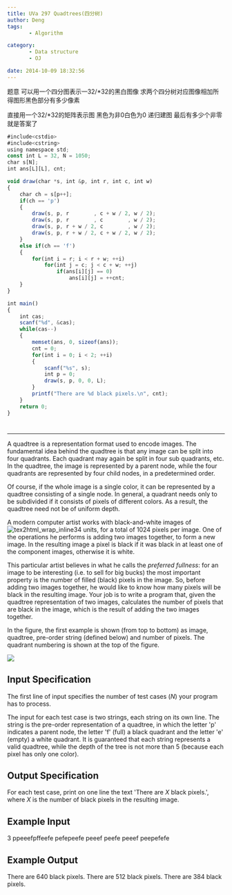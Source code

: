 ```yaml
---
title: UVa 297 Quadtrees(四分树)
author: Deng
tags: 
       - Algorithm

category: 
       - Data structure
       - OJ

date: 2014-10-09 18:32:56
---
```

题意 可以用一个四分图表示一32/*32的黑白图像 求两个四分树对应图像相加所得图形黑色部分有多少像素

直接用一个32/*32的矩阵表示图 黑色为非0白色为0 递归建图 最后有多少个非零就是答案了

```js 
#include<cstdio>
#include<cstring>
using namespace std;
const int L = 32, N = 1050;
char s[N];
int ans[L][L], cnt;

void draw(char *s, int &p, int r, int c, int w)
{
    char ch = s[p++];
    if(ch == 'p')
    {
        draw(s, p, r        , c + w / 2, w / 2);
        draw(s, p, r        , c        , w / 2);
        draw(s, p, r + w / 2, c        , w / 2);
        draw(s, p, r + w / 2, c + w / 2, w / 2);
    }
    else if(ch == 'f')
    {
        for(int i = r; i < r + w; ++i)
            for(int j = c; j < c + w; ++j)
                if(ans[i][j] == 0)
                    ans[i][j] = ++cnt;
    }
}

int main()
{
    int cas;
    scanf("%d", &cas);
    while(cas--)
    {
        memset(ans, 0, sizeof(ans));
        cnt = 0;
        for(int i = 0; i < 2; ++i)
        {
            scanf("%s", s);
            int p = 0;
            draw(s, p, 0, 0, L);
        }
        printf("There are %d black pixels.\n", cnt);
    }
    return 0;
}
```

#

****

A quadtree is a representation format used to encode images. The fundamental idea behind the quadtree is that any image can be split into four quadrants. Each quadrant may again be split in four sub quadrants, etc. In the quadtree, the image is represented by a parent node, while the four quadrants are represented by four child nodes, in a predetermined order.

Of course, if the whole image is a single color, it can be represented by a quadtree consisting of a single node. In general, a quadrant needs only to be subdivided if it consists of pixels of different colors. As a result, the quadtree need not be of uniform depth.

A modern computer artist works with black-and-white images of ![tex2html_wrap_inline34](../images/dge.org-external-2-297img1.gif.png) units, for a total of 1024 pixels per image. One of the operations he performs is adding two images together, to form a new image. In the resulting image a pixel is black if it was black in at least one of the component images, otherwise it is white.

This particular artist believes in what he calls the *preferred fullness*: for an image to be interesting (i.e. to sell for big bucks) the most important property is the number of filled (black) pixels in the image. So, before adding two images together, he would like to know how many pixels will be black in the resulting image. Your job is to write a program that, given the quadtree representation of two images, calculates the number of pixels that are black in the image, which is the result of adding the two images together.

In the figure, the first example is shown (from top to bottom) as image, quadtree, pre-order string (defined below) and number of pixels. The quadrant numbering is shown at the top of the figure.

![](../images/dge.org-external-2-297img2.gif.png)

## Input Specification

The first line of input specifies the number of test cases (*N*) your program has to process.

The input for each test case is two strings, each string on its own line. The string is the pre-order representation of a quadtree, in which the letter 'p' indicates a parent node, the letter 'f' (full) a black quadrant and the letter 'e' (empty) a white quadrant. It is guaranteed that each string represents a valid quadtree, while the depth of the tree is not more than 5 (because each pixel has only one color).

## Output Specification

For each test case, print on one line the text 'There are *X* black pixels.', where *X* is the number of black pixels in the resulting image.

## Example Input

3 ppeeefpffeefe pefepeefe peeef peefe peeef peepefefe

## Example Output

There are 640 black pixels. There are 512 black pixels. There are 384 black pixels.